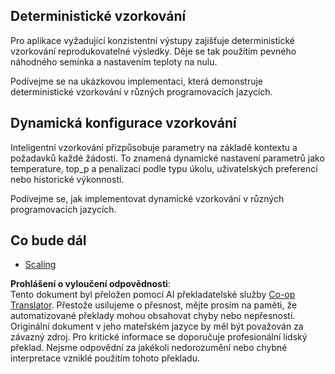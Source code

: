 <!--
CO_OP_TRANSLATOR_METADATA:
{
  "original_hash": "b0de03f7a3ff0204d8356bc61325c459",
  "translation_date": "2025-06-02T20:06:52+00:00",
  "source_file": "05-AdvancedTopics/mcp-sampling/README.md",
  "language_code": "cs"
}
-->
## Deterministické vzorkování

Pro aplikace vyžadující konzistentní výstupy zajišťuje deterministické vzorkování reprodukovatelné výsledky. Děje se tak použitím pevného náhodného semínka a nastavením teploty na nulu.

Podívejme se na ukázkovou implementaci, která demonstruje deterministické vzorkování v různých programovacích jazycích.

## Dynamická konfigurace vzorkování

Inteligentní vzorkování přizpůsobuje parametry na základě kontextu a požadavků každé žádosti. To znamená dynamické nastavení parametrů jako temperature, top_p a penalizací podle typu úkolu, uživatelských preferencí nebo historické výkonnosti.

Podívejme se, jak implementovat dynamické vzorkování v různých programovacích jazycích.

## Co bude dál

- [Scaling](../mcp-scaling/README.md)

**Prohlášení o vyloučení odpovědnosti**:  
Tento dokument byl přeložen pomocí AI překladatelské služby [Co-op Translator](https://github.com/Azure/co-op-translator). Přestože usilujeme o přesnost, mějte prosím na paměti, že automatizované překlady mohou obsahovat chyby nebo nepřesnosti. Originální dokument v jeho mateřském jazyce by měl být považován za závazný zdroj. Pro kritické informace se doporučuje profesionální lidský překlad. Nejsme odpovědní za jakékoli nedorozumění nebo chybné interpretace vzniklé použitím tohoto překladu.
